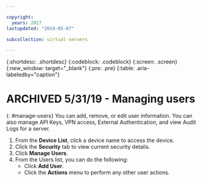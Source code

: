 ```yaml
---

copyright:
  years: 2017
lastupdated: "2019-05-07"

subcollection: virtual-servers

---
```


{:shortdesc: .shortdesc}
{:codeblock: .codeblock}
{:screen: .screen}
{:new_window: target="_blank"}
{:pre: .pre}
{:table: .aria-labeledby="caption"}

# ARCHIVED 5/31/19 - Managing users
{: #manage-users}
You can add, remove, or edit user information. You can also manage API Keys, VPN access, External Authentication, and view Audit Logs for a server.

1. From the **Device List**, click a device name to access the device.
2. Click the **Security** tab to view current security details.
3. Click **Manage Users**.
2. From the Users list, you can do the following:
    * Click **Add User**.
    * Click the **Actions** menu to perform any other user actions.
